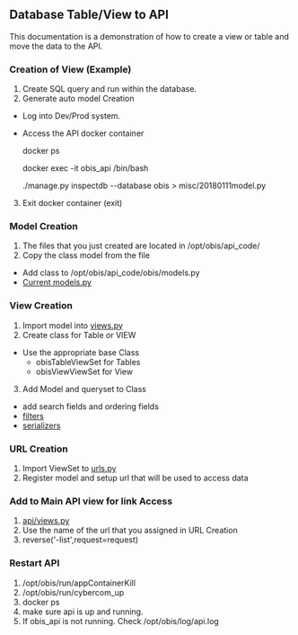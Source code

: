 ## Database Table/View to API

This documentation is a demonstration of how to create a view or table and move the data to the API.

### Creation of View (Example)

1. Create SQL query and run within the database.
2.  Generate auto model Creation
   * Log into Dev/Prod system.
   * Access the API docker container

     docker ps

     docker exec -it obis_api /bin/bash

     ./manage.py inspectdb --database obis > misc/20180111model.py
3. Exit docker container (exit)

### Model Creation

1. The files that you just created are located in /opt/obis/api_code/
2. Copy the class model from the file
  * Add class to /opt/obis/api_code/obis/models.py
  * [Current models.py](https://github.com/oklahoma-biological-survey/obis_api/blob/master/obis/models.py)

### View Creation

1. Import model into [views.py](https://github.com/oklahoma-biological-survey/obis_api/blob/master/obis/views.py)
2. Create class for Table or VIEW
  * Use the appropriate base Class
    * obisTableViewSet for Tables
    * obisViewViewSet for View
3. Add Model and queryset to Class
  * add search fields and ordering fields
  * [filters](https://github.com/oklahoma-biological-survey/obis_api/blob/master/obis/filters.py)
  * [serializers](https://github.com/oklahoma-biological-survey/obis_api/blob/master/obis/serializer.py)

### URL Creation

1. Import ViewSet to [urls.py](https://github.com/oklahoma-biological-survey/obis_api/blob/master/obis/urls.py)
2. Register model and setup url that will be used to access data

### Add to Main API view for link Access

1. [api/views.py](https://github.com/oklahoma-biological-survey/obis_api/blob/286608145977a27617e46c3f449606c912297000/api/views.py#L49)
2. Use the name of the url that you assigned in URL Creation
3. reverse('<Name of URL>-list',request=request)

### Restart API

1. /opt/obis/run/appContainerKill
2. /opt/obis/run/cybercom_up
3. docker ps
4. make sure api is up and running.
5. If obis_api is not running. Check /opt/obis/log/api.log
